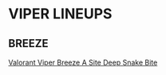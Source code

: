 # VIPER LINEUPS
## BREEZE
[Valorant Viper Breeze A Site Deep Snake Bite](https://www.youtube.com/watch?v=Pc-hjkobSA8)
